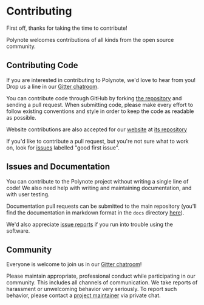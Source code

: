 # Contributing

First off, thanks for taking the time to contribute! 

Polynote welcomes contributions of all kinds from the open source community. 

## Contributing Code

If you are interested in contributing to Polynote, we'd love to hear from you! Drop us a line
in our [Gitter chatroom](https://gitter.im/polynote/polynote).

You can contribute code through GitHub by forking [the repository](https://github.com/polynote/polynote) 
and sending a pull request. When submitting code, please make every effort to follow existing conventions and 
style in order to keep the code as readable as possible.

Website contributions are also accepted for our [website](https://polynote.org) at 
[its repository](https://github.com/polynote/polynote.github.io)

If you'd like to contribute a pull request, but you're not sure what to work on, look for
[issues](https://github.com/polynote/polynote/issues) labelled "good first issue".

## Issues and Documentation

You can contribute to the Polynote project without writing a single line of code! 
We also need help with writing and maintaining documentation, and with user testing. 

Documentation pull requests can be submitted to the main repository (you'll find the documentation in markdown 
format in the `docs` directory [here](https://github.com/polynote/polynote/tree/master/docs)).

We'd also appreciate [issue reports](https://github.com/polynote/polynote/issues) if you run into trouble using the 
software.

## Community

Everyone is welcome to join us in our [Gitter chatroom](https://gitter.im/polynote/polynote)!

Please maintain appropriate, professional conduct while participating in our community. This includes all channels of
communication. We take reports of harassment or unwelcoming behavior very seriously. To report such behavior, please 
contact a [project maintainer](https://polynote.org/about/) via private chat. 

